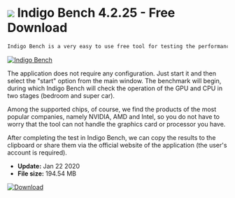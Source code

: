 # ![](https://cdn.softexe.net/static/icon/a/indigo-bench-9822.png) Indigo Bench 4.2.25 - Free Download

```sh
Indigo Bench is a very easy to use free tool for testing the performance of the processor and graphics card. It uses advanced rendering technology, Indigo 4.
```
[![Indigo Bench](https://gallery.dpcdn.pl/imgc/Tools/84802/g_-_420x350_1.5_-_xe852a0aa-49af-4768-b203-c35f706965e7.jpg)](https://softexe.net/win/system/diagnostics-tests/indigo-bench:ahbb.html)

The application does not require any configuration. Just start it and then select the "start" option from the main window. The benchmark will begin, during which Indigo Bench will check the operation of the GPU and CPU in two stages (bedroom and super car).
 
 Among the supported chips, of course, we find the products of the most popular companies, namely NVIDIA, AMD and Intel, so you do not have to worry that the tool can not handle the graphics card or processor you have. 
 
 After completing the test in Indigo Bench, we can copy the results to the clipboard or share them via the official website of the application (the user's account is required).


- **Update:** Jan 22 2020
- **File size:** 194.54 MB

[![Download](https://cdn.softexe.net/static/img/download.png)](https://softexe.net/win/system/diagnostics-tests/indigo-bench:ahbb.html)

